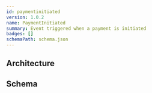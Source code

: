```yaml
---
id: paymentinitiated
version: 1.0.2
name: PaymentInitiated
summary: Event triggered when a payment is initiated
badges: []
schemaPath: schema.json
---
```

## Architecture
<NodeGraph />


## Schema
<SchemaViewer file="schema.json" title="Message Schema" maxHeight="500" />
